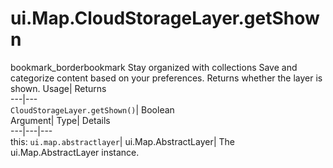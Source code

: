  
#  ui.Map.CloudStorageLayer.getShown
bookmark_borderbookmark Stay organized with collections  Save and categorize content based on your preferences. 
Returns whether the layer is shown. 
Usage| Returns  
---|---  
`CloudStorageLayer.getShown()`| Boolean  
Argument| Type| Details  
---|---|---  
this: `ui.map.abstractlayer`| ui.Map.AbstractLayer| The ui.Map.AbstractLayer instance.  
